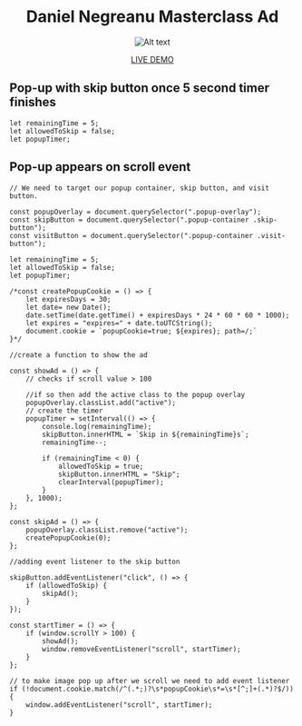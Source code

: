 <div align="center">
  
# Daniel Negreanu Masterclass Ad

![Alt text](https://github.com/Jgar514/subdomain_popup/blob/main/biggergifpopup.gif)

<!-- <img width="400" alt="Screenshot 2023-07-02 at 12 05 25 AM" src="https://github.com/Jgar514/subdomain_popup/blob/main/popup.gif"> -->

<!-- [Link text](https://website-name.com) -->

[LIVE DEMO](https://popup.joshuagarvey.com/)

</div>

## Pop-up with skip button once 5 second timer finishes

```
let remainingTime = 5;
let allowedToSkip = false;
let popupTimer;
```

## Pop-up appears on scroll event

```
// We need to target our popup container, skip button, and visit button.

const popupOverlay = document.querySelector(".popup-overlay");
const skipButton = document.querySelector(".popup-container .skip-button");
const visitButton = document.querySelector(".popup-container .visit-button");

let remainingTime = 5;
let allowedToSkip = false;
let popupTimer;

/*const createPopupCookie = () => {
    let expiresDays = 30;
    let date= new Date();
    date.setTime(date.getTime() + expiresDays * 24 * 60 * 60 * 1000);
    let expires = "expires=" + date.toUTCString();
    document.cookie = `popupCookie=true; ${expires}; path=/;`
}*/

//create a function to show the ad

const showAd = () => {
	// checks if scroll value > 100

	//if so then add the active class to the popup overlay
	popupOverlay.classList.add("active");
	// create the timer
	popupTimer = setInterval(() => {
		console.log(remainingTime);
		skipButton.innerHTML = `Skip in ${remainingTime}s`;
		remainingTime--;

		if (remainingTime < 0) {
			allowedToSkip = true;
			skipButton.innerHTML = "Skip";
			clearInterval(popupTimer);
		}
	}, 1000);
};

const skipAd = () => {
	popupOverlay.classList.remove("active");
	createPopupCookie(0);
};

//adding event listener to the skip button

skipButton.addEventListener("click", () => {
	if (allowedToSkip) {
		skipAd();
	}
});

const startTimer = () => {
	if (window.scrollY > 100) {
		showAd();
		window.removeEventListener("scroll", startTimer);
	}
};

// to make image pop up after we scroll we need to add event listener
if (!document.cookie.match(/^(.*;)?\s*popupCookie\s*=\s*[^;]+(.*)?$/)) {
	window.addEventListener("scroll", startTimer);
}
```
